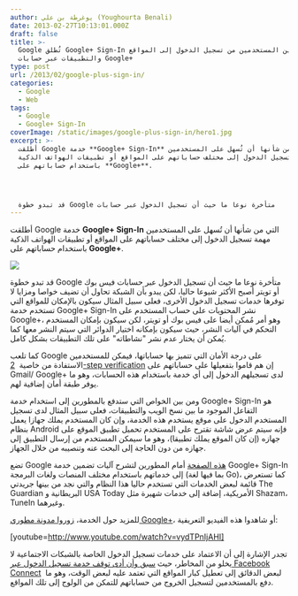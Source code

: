 ```yaml
---
author: يوغرطة بن علي (Youghourta Benali)
date: 2013-02-27T10:13:01.000Z
draft: false
title: >-
  Google تُطلق Google+ Sign-In لتمكين المستخدمين من تسجيل الدخول إلى المواقع
  والتطبيقات عبر حسابات Google+
type: post
url: /2013/02/google-plus-sign-in/
categories:
  - Google
  - Web
tags:
  - Google
  - Google+ Sign-In
coverImage: /static/images/google-plus-sign-in/hero1.jpg
excerpt: >-
  أطلقت Google خدمة **Google+ Sign-In** التي من شأنها أن تُسهل على المستخدمين
  مهمة تسجيل الدخول إلى مختلف حساباتهم على المواقع أو تطبيقات الهواتف الذكية
  باستخدام حساباتهم على **Google+**.




  قد تبدو خطوة Google متأخرة نوعا ما حيث أن تسجيل الدخول عبر حسابات
---
```

أطلقت Google خدمة **Google+ Sign-In** التي من شأنها أن تُسهل على المستخدمين مهمة تسجيل الدخول إلى مختلف حساباتهم على المواقع أو تطبيقات الهواتف الذكية باستخدام حساباتهم على **Google+**.

![](/static/images/google-plus-sign-in/hero1.jpg)

قد تبدو خطوة Google متأخرة نوعا ما حيث أن تسجيل الدخول عبر حسابات فيس بوك أو تويتر أصبح الأكثر شيوعا حاليا، لكن يبدو بأن الشبكة تحاول أن تضيف خواصا ومزايا لا توفرها خدمات تسجيل الدخول الأخرى، فعلى سبيل المثال سيكون بالإمكان للمواقع التي تستخدم خدمة Google+ Sign-In نشر المحتويات على حساب المستخدم على Google+، وهو أمر مُمكن أيضا على فيس بوك أو تويتر، لكن سيكون بإمكان المستخدم التحكم في آليات النشر، حيث سيكون بإمكانه اختيار الدوائر التي سيتم النشر معها كما يُمكن أن يختار عدم نشر "نشاطاته" على تلك التطبيقات بشكل كامل.

كما تلعب Google على درجة الأمان التي تتميز بها حساباتها، فيمكن للمستخدمين الاستفادة من خاصية  [2-step verification](http://support.google.com/accounts/bin/answer.py?hl=en\&answer=180744) إن هم قاموا بتفعيلها على حساباتهم على Gmail/ Google+ لدى تسجيلهم الدخول إلى أي خدمة باستخدام هذه الحسابات، وهو ما يوفر طبقة أمان إضافية لهم.

ومن بين الخواص التي ستدفع بالمطورين إلى استخدام خدمة Google+ Sign-In هو التفاعل الموجود ما بين نسخ الويب والتطبيقات، فعلى سبيل المثال لدى تسجيل المستخدم الدخول على موقع يستخدم هذه الخدمة، وإن كان المستخدم يملك جهازا يعمل بنظام Android فإنه سيتم عرض شاشة تقترح على المستخدم تحميل تطبيق الموقع على جهازه (إن كان الموقع يملك تطبيقا)، وهو ما سيمكن المستخدم من إرسال التطبيق إلى جهازه من دون الحاجة إلى البحث عنه وتنصيبه من خلال الجهاز.

تضع Google [هذه الصفحة](https://developers.google.com/+/) أمام المطورين لتشرح آليات تضمين خدمة Google+ Sign-In إلى خدماتهم باستخدام مختلف المنصات ولغات البرمجة (بما فيها لغة Go)، كما تستعرض قائمة لبعض الخدمات التي تستخدم حاليا هذا النظام والتي نجد من بينها جريدتي The Guardian البريطانية و USA Today الأمريكية، إضافة إلى خدمات شهيرة مثل Shazam، TuneIn وغيرهما.

للمزيد حول الخدمة، [زوروا مدونة مطوري Google+](http://googleplusplatform.blogspot.com/2013/02/google-plus-sign-in.html)، أو شاهدوا هذه الفيديو التعريفية:

\[youtube=http://www.youtube.com/watch?v=vydTPnIjAHI]

تجدر الإشارة إلى أن الاعتماد على خدمات تسجيل الدخول الخاصة بالشبكات الاجتماعية لا يخلو من المخاطر، حيث [سبق وأن أدى توقف خدمة تسجيل الدخول عبر Facebook Connect](https://www.it-scoop.com/2013/02/facebook-connect-glitch/)  لبعض الدقائق إلى تعطيل كبار المواقع التي تعتمد عليه لبعض الوقت، وهو ما دفع بالمستخدمين لتسجيل الخروج من حساباتهم للتمكن من الولوج إلى تلك المواقع.
